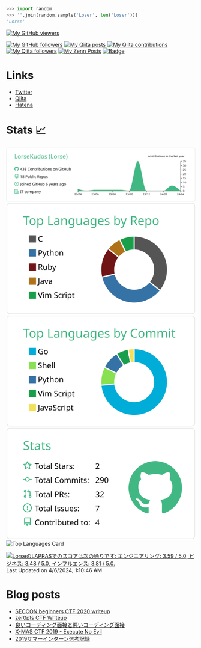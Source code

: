 ```python
>>> import random
>>> ''.join(random.sample('Loser', len('Loser')))
'Lorse'
```

[![My GitHub viewers](https://komarev.com/ghpvc/?username=LorseKudos)](https://github.com/LorseKudos)

[![My GitHub followers](https://img.shields.io/github/followers/LorseKudos?label=follow&logo=github&style=flat)](https://github.com/LorseKudos)
[![My Qiita posts](https://qiita-badge.apiapi.app/s/LorseKudos/posts.svg)](https://qiita.com/LorseKudos)
[![My Qiita contributions](https://qiita-badge.apiapi.app/s/LorseKudos/contributions.svg)](https://qiita.com/LorseKudos)
[![My Qiita followers](https://qiita-badge.apiapi.app/s/LorseKudos/followers.svg)](https://qiita.com/LorseKudos)
[![My Zenn Posts](https://badgen.org/img/zenn/lorse/articles?style=plastic)](https://zenn.dev/lorse)
[![Badge](https://cp-logo.vercel.app/atcoder/Lorse)](https://atcoder.jp/users/Lorse) 

<!--
[![Updated Badge](https://badges.pufler.dev/updated/LorseKudos/LorseKudos)](https://github.com/LorseKudos)
[![Commits Badge](https://badges.pufler.dev/commits/monthly/LorseKudos)](https://github.com/LorseKudos)
-->

# Links
- [Twitter](https://twitter.com/LorseKudos)
- [Qiita](https://qiita.com/LorseKudos)
- [Hatena](https://lorse.hatenablog.com/)

# Stats :chart_with_upwards_trend:
[![GitHub Profile-details Card](https://raw.githubusercontent.com/LorseKudos/LorseKudos/master/profile-summary-card-output/vue/0-profile-details.svg)](https://github.com/vn7n24fzkq/github-profile-summary-cards)
[![GitHub Repos-per-language Card](https://raw.githubusercontent.com/LorseKudos/LorseKudos/master/profile-summary-card-output/vue/1-repos-per-language.svg)](https://github.com/vn7n24fzkq/github-profile-summary-cards)
[![GitHub Most-commit-language Card](https://raw.githubusercontent.com/LorseKudos/LorseKudos/master/profile-summary-card-output/vue/2-most-commit-language.svg)](https://github.com/vn7n24fzkq/github-profile-summary-cards)
[![GitHub Stats Card](https://raw.githubusercontent.com/LorseKudos/LorseKudos/master/profile-summary-card-output/vue/3-stats.svg)](https://github.com/vn7n24fzkq/github-profile-summary-cards)
![Top Languages Card](https://github-readme-stats.vercel.app/api/top-langs/?username=LorseKudos&layout=donut&theme=dracula)

<!--START_SECTION:lapras-card-->
<p ><a href="https://lapras.com/public/Lorse" target="_blank" rel="noopener noreferrer"><img alt="LorseのLAPRASでのスコアは次の通りです: エンジニアリング: 3.59 / 5.0, ビジネス: 3.48 / 5.0, インフルエンス: 3.81 / 5.0." src="https://lapras-card-generator.vercel.app/api/svg?e=3.59&b=3.48&i=3.81&b1=%23020E27&b2=%230E5593&i1=%23030E21&i2=%231688BF&l=ja" width="400" ></a>  
Last Updated on 4/6/2024, 1:10:46 AM</p>
<!--END_SECTION:lapras-card-->

# Blog posts
<!-- BLOG-POST-LIST:START -->
- [SECCON beginners CTF 2020 writeup](https://lorse.hatenablog.com/entry/2020/05/24/172016)
- [zer0pts CTF Writeup](https://lorse.hatenablog.com/entry/2020/03/09/092401)
- [良いコーディング面接と悪いコーディング面接](https://lorse.hatenablog.com/entry/2019/12/31/170211)
- [X-MAS CTF 2019 - Execute No Evil](https://lorse.hatenablog.com/entry/2019/12/21/215610)
- [2019サマーインターン選考記録](https://lorse.hatenablog.com/entry/2019/08/03/223000)
<!-- BLOG-POST-LIST:END -->

<!--
**LorseKudos/LorseKudos** is a ✨ _special_ ✨ repository because its `README.md` (this file) appears on your GitHub profile.

Here are some ideas to get you started:

- 🔭 I’m currently working on ...
- 🌱 I’m currently learning ...
- 👯 I’m looking to collaborate on ...
- 🤔 I’m looking for help with ...
- 💬 Ask me about ...
- 📫 How to reach me: ...
- 😄 Pronouns: ...
- ⚡ Fun fact: ...
-->
